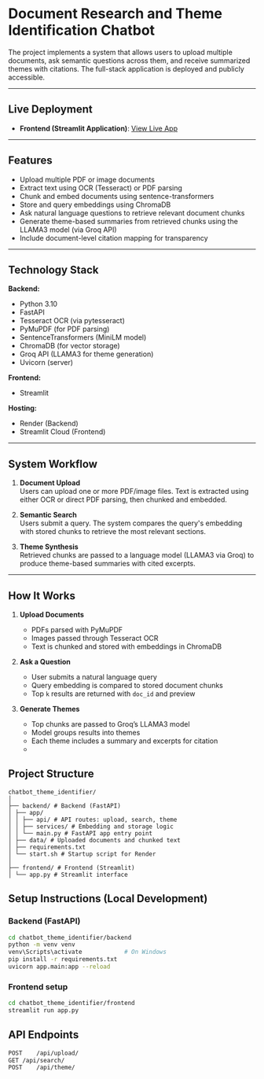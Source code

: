 # Document Research and Theme Identification Chatbot

The project implements a system that allows users to upload multiple documents, ask semantic questions across them, and receive summarized themes with citations. The full-stack application is deployed and publicly accessible.

---

## Live Deployment

- **Frontend (Streamlit Application)**: [View Live App](https://riya-kedia-document-research-theme-identification-chatbot.streamlit.app/)
---

## Features

- Upload multiple PDF or image documents
- Extract text using OCR (Tesseract) or PDF parsing
- Chunk and embed documents using sentence-transformers
- Store and query embeddings using ChromaDB
- Ask natural language questions to retrieve relevant document chunks
- Generate theme-based summaries from retrieved chunks using the LLAMA3 model (via Groq API)
- Include document-level citation mapping for transparency

---

## Technology Stack

**Backend:**
- Python 3.10
- FastAPI
- Tesseract OCR (via pytesseract)
- PyMuPDF (for PDF parsing)
- SentenceTransformers (MiniLM model)
- ChromaDB (for vector storage)
- Groq API (LLAMA3 for theme generation)
- Uvicorn (server)

**Frontend:**
- Streamlit

**Hosting:**
- Render (Backend)
- Streamlit Cloud (Frontend)

---

## System Workflow

1. **Document Upload**  
   Users can upload one or more PDF/image files. Text is extracted using either OCR or direct PDF parsing, then chunked and embedded.

2. **Semantic Search**  
   Users submit a query. The system compares the query's embedding with stored chunks to retrieve the most relevant sections.

3. **Theme Synthesis**  
   Retrieved chunks are passed to a language model (LLAMA3 via Groq) to produce theme-based summaries with cited excerpts.
---
##  How It Works

1. **Upload Documents**  
   - PDFs parsed with PyMuPDF  
   - Images passed through Tesseract OCR  
   - Text is chunked and stored with embeddings in ChromaDB

2. **Ask a Question**  
   - User submits a natural language query  
   - Query embedding is compared to stored document chunks  
   - Top `k` results are returned with `doc_id` and preview

3. **Generate Themes**  
   - Top chunks are passed to Groq’s LLAMA3 model  
   - Model groups results into themes  
   - Each theme includes a summary and excerpts for citation
   - 
##  Project Structure

```
chatbot_theme_identifier/
│
├── backend/ # Backend (FastAPI)
│ ├── app/
│ │ ├── api/ # API routes: upload, search, theme
│ │ ├── services/ # Embedding and storage logic
│ │ └── main.py # FastAPI app entry point
│ ├── data/ # Uploaded documents and chunked text
│ ├── requirements.txt
│ └── start.sh # Startup script for Render
│
├── frontend/ # Frontend (Streamlit)
│ └── app.py # Streamlit interface
```
## Setup Instructions (Local Development)

### Backend (FastAPI)

```bash
cd chatbot_theme_identifier/backend
python -m venv venv
venv\Scripts\activate            # On Windows
pip install -r requirements.txt
uvicorn app.main:app --reload

```
### Frontend setup
```bash
cd chatbot_theme_identifier/frontend
streamlit run app.py

```

## API Endpoints
```bash
POST	/api/upload/	
GET	/api/search/	
POST	/api/theme/

```

